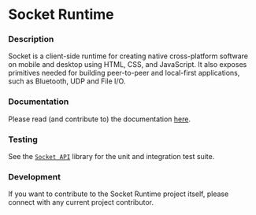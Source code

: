 # Socket Runtime

### Description

Socket is a client-side runtime for creating native cross-platform software on
mobile and desktop using HTML, CSS, and JavaScript. It also exposes primitives
needed for building peer-to-peer and local-first applications, such as Bluetooth,
UDP and File I/O.

### Documentation

<!-- [![Socket SDK CI](https://github.com/socketsupply/socket/actions/workflows/ci.yml/badge.svg?branch=master)](https://github.com/socketsupply/socket/actions/workflows/ci.yml) -->

Please read (and contribute to) the documentation [here](https://sockets.sh).

### Testing

See the [`Socket API`][0] library for the unit and integration test suite.

### Development

If you want to contribute to the Socket Runtime project itself, please connect
with any current project contributor.

[0]:https://github.com/socketsupply/socket

